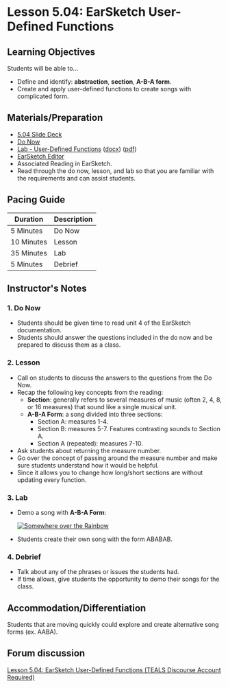# Lesson 5.04: EarSketch User-Defined Functions

## Learning Objectives

Students will be able to...

* Define and identify: **abstraction**, **section**, **A-B-A form**.
* Create and apply user-defined functions to create songs with complicated form.

## Materials/Preparation

* [5.04 Slide Deck](https://github.com/TEALSK12/2nd-semester-introduction-to-computer-science/raw/master/units/3_unit/slidedecks/Intro%20Python%205.04%20TEALS.pptx)
* [Do Now][]
* [Lab - User-Defined Functions][] ([docx][]) ([pdf][])
* [EarSketch Editor][]
* Associated Reading in EarSketch.
* Read through the do now, lesson, and lab so that you are familiar with the requirements and can assist students.

## Pacing Guide

| **Duration**   | **Description** |
| ---------- | ----------- |
| 5 Minutes  | Do Now      |
| 10 Minutes | Lesson      |
| 35 Minutes | Lab         |
| 5 Minutes | Debrief     |

## Instructor's Notes

### 1. Do Now

* Students should be given time to read unit 4 of the EarSketch documentation.
* Students should answer the questions included in the do now and be prepared to discuss them as a class.

### 2. Lesson

* Call on students to discuss the answers to the questions from the Do Now.
* Recap the following key concepts from the reading:
  * **Section**: generally refers to several measures of music (often 2, 4, 8, or 16 measures) that sound like a single musical unit.
  * **A-B-A Form**: a song divided into three sections:
    * Section A: measures 1-4.
    * Section B: measures 5-7. Features contrasting sounds to Section A.
    * Section A (repeated): measures 7-10.
* Ask students about returning the measure number.
* Go over the concept of passing around the measure number and make sure students understand how it would be helpful.
* Since it allows you to change how long/short sections are without updating every function.

### 3. Lab

* Demo a song with **A-B-A Form**:

  [![Somewhere over the Rainbow](https://img.youtube.com/vi/PSZxmZmBfnU/0.jpg)](https://www.youtube.com/watch?v=PSZxmZmBfnU)

* Students create their own song with the form ABABAB.

### 4. Debrief

* Talk about any of the phrases or issues the students had.
* If time allows, give students the opportunity to demo their songs for the class.

## Accommodation/Differentiation

Students that are moving quickly could explore and create alternative song forms (ex. AABA).

## Forum discussion

[Lesson 5.04: EarSketch User-Defined Functions (TEALS Discourse Account Required)](https://forums.tealsk12.org/c/2nd-semester-unit-5-earsketch/lesson-5-04-earsketch-user-defined-functions)

[Do Now]: do_now.md
[Lab - User-Defined Functions]: lab.md
[EarSketch Editor]: http://earsketch.gatech.edu/earsketch2/
[pdf]: https://github.com/TEALSK12/2nd-semester-introduction-to-computer-science/raw/master/units/5_unit/04_lesson/lab.pdf
[docx]: https://github.com/TEALSK12/2nd-semester-introduction-to-computer-science/raw/master/units/5_unit/04_lesson/lab.docx
